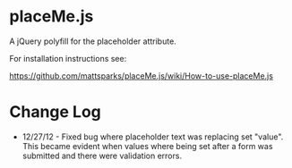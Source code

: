 placeMe.js
==========

A jQuery polyfill for the placeholder attribute.

For installation instructions see:

https://github.com/mattsparks/placeMe.js/wiki/How-to-use-placeMe.js

Change Log
==========

+ 12/27/12 - Fixed bug where placeholder text was replacing set "value". This became evident when values where being set after a form was submitted and there were validation errors.

